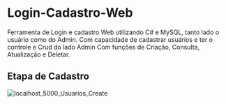 # Login-Cadastro-Web
Ferramenta de Login e cadastro Web utilizando C# e MySQL, tanto lado o usuário como do Admin.
Com capacidade de cadastrar usuários e ter o controle e Crud do lado Admin
Com funçôes de Criação, Consulta, Atualização e Deletar.


## Etapa de Cadastro
![localhost_5000_Usuarios_Create](https://user-images.githubusercontent.com/65605919/90548579-8bb30a80-e163-11ea-863b-e4cc64edfd3d.png)
